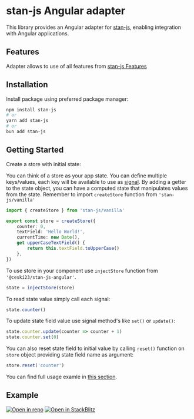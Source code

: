 # stan-js Angular adapter

This library provides an Angular adapter for [stan-js](https://github.com/codemask-labs/stan-js), enabling integration with Angular applications.

## Features
Adapter allows to use of all features from [stan-js Features](https://github.com/codemask-labs/stan-js?tab=readme-ov-file#features)

## Installation

Install package using preferred package manager:

```bash
npm install stan-js
# or
yarn add stan-js
# or
bun add stan-js
```

## Getting Started

Create a store with initial state:

You can think of a store as your app state. You can define multiple keys/values, each key will be available to use as [signal](https://angular.dev/guide/signals). By adding a getter to the state object, you can have a computed state that manipulates values from the state. Remember to import `createStore` function from `'stan-js/vanilla'`

```typescript
import { createStore } from 'stan-js/vanilla'

export const store = createStore({
	counter: 0,
	textField: 'Hello World!',
	currentTime: new Date(),
	get upperCaseTextField() {
		return this.textField.toUpperCase()
	},
})
```

To use store in your component use `injectStore` function from `'@ceski23/stan-js-angular'`. 

```typescript
state = injectStore(store)
```

To read state value simply call each signal: 

```typescript
state.counter()
```

To update state field value use signal method's like `set()` or `update()`: 

```typescript
state.counter.update(counter => counter + 1)
state.counter.set(0)
```
You can also reset state field to initial value by calling `reset()` function on `store` object providing state field name as argument:

```typescript
store.reset('counter')
```
You can find full usage examle in [this section](#example).

## Example

[![Open in repo](https://img.shields.io/badge/github-pages?style=for-the-badge&logo=github&logoColor=white&color=black
)](https://github.com/ceski23/stan-js-angular/tree/master/examples/simple-angular)
[![Open in StackBlitz](https://img.shields.io/badge/Stackblitz-fff?style=for-the-badge&logo=stackblitz&logoColor=white&labelColor=%231374EF&color=%231374EF
)](https://stackblitz.com/github/ceski23/stan-js-angular/tree/master/examples/simple-angular?preset=node)
